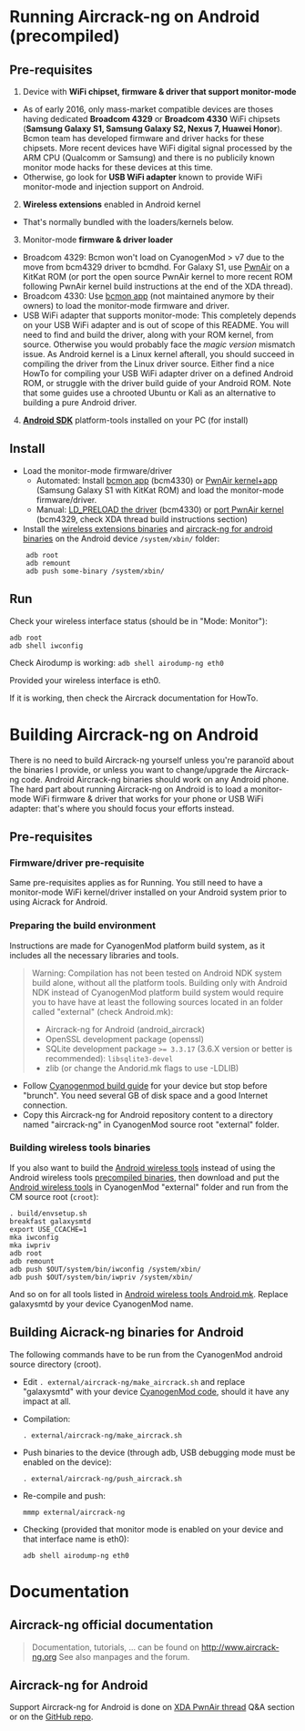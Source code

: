 
# Running Aircrack-ng on Android (precompiled)

## Pre-requisites

 1. Device with **WiFi chipset, firmware & driver that support monitor-mode**
   * As of early 2016, only mass-market compatible devices are thoses having dedicated **Broadcom 4329** or **Broadcom 4330** WiFi chipsets (**Samsung Galaxy S1, Samsung Galaxy S2, Nexus 7, Huawei Honor**). Bcmon team has developed firmware and driver hacks for these chipsets. More recent devices have WiFi digital signal processed by the ARM CPU (Qualcomm or Samsung) and there is no publicily known monitor mode hacks for these devices at this time.
   * Otherwise, go look for **USB WiFi adapter** known to provide WiFi monitor-mode and injection support on Android.
 2. **Wireless extensions** enabled in Android kernel
  * That's normally bundled with the loaders/kernels below.
 3. Monitor-mode **firmware & driver loader**
   * Broadcom 4329: Bcmon won't load on CyanogenMod > v7 due to the move from bcm4329 driver to bcmdhd. For Galaxy S1, use [PwnAir](http://forum.xda-developers.com/showthread.php?t=2760170) on a KitKat ROM (or port the open source PwnAir kernel to more recent ROM following PwnAir kernel build instructions at the end of the XDA thread).
   * Broadcom 4330: Use [bcmon app](http://bcmon.blogspot.com/) (not maintained anymore by their owners) to load the monitor-mode firmware and driver.
   * USB WiFi adapter that supports monitor-mode: This completely depends on your USB WiFi adapter and is out of scope of this README. You will need to find and build the driver, along with your ROM kernel, from source. Otherwise you would probably face the *magic version* mismatch issue. As Android kernel is a Linux kernel afterall, you should succeed in compiling the driver from the Linux driver source. Either find a nice HowTo for compiling your USB WiFi adapter driver on a defined Android ROM, or struggle with the driver build guide of your Android ROM. Note that some guides use a chrooted Ubuntu or Kali as an alternative to building a pure Android driver.
 4. [**Android SDK**](https://developer.android.com/sdk/index.html#Other) platform-tools installed on your PC (for install)

## Install

* Load the monitor-mode firmware/driver
  * Automated: Install [bcmon app](http://bcmon.blogspot.com/) (bcm4330) or [PwnAir kernel+app](http://forum.xda-developers.com/showthread.php?t=2760170) (Samsung Galaxy S1 with KitKat ROM) and load the monitor-mode firmware/driver.
  * Manual: [LD_PRELOAD the driver](http://forum.xda-developers.com/showthread.php?t=2405208) (bcm4330) or [port PwnAir kernel](http://forum.xda-developers.com/showthread.php?t=2760170) (bcm4329, check XDA thread build instructions section)
* Install the [wireless extensions binaries](https://github.com/kriswebdev/android_wireless_tools/tree/master/bin) and [aircrack-ng for android binaries](https://github.com/kriswebdev/android_aircrack/tree/master/bin) on the Android device `/system/xbin/` folder:
```shell
    adb root
    adb remount
    adb push some-binary /system/xbin/
```

## Run

Check your wireless interface status (should be in "Mode: Monitor"):
```shell
adb root
adb shell iwconfig
```

Check Airodump is working:
    `adb shell airodump-ng eth0`

Provided your wireless interface is eth0.

If it is working, then check the Aircrack documentation for HowTo.

# Building Aircrack-ng on Android

There is no need to build Aircrack-ng yourself unless you're paranoïd about the binaries I provide, or unless you want to change/upgrade the Aircrack-ng code. Android Aircrack-ng binaries should work on any Android phone. The hard part about running Aircrack-ng on Android is to load a monitor-mode WiFi firmware & driver that works for your phone or USB WiFi adapter: that's where you should focus your efforts instead.

## Pre-requisites

### Firmware/driver pre-requisite

Same pre-requisites applies as for Running. You still need to have a monitor-mode WiFi kernel/driver installed on your Android system prior to using Aicrack for Android.

### Preparing the build environment

Instructions are made for CyanogenMod platform build system, as it includes all the necessary libraries and tools.

> Warning: Compilation has not been tested on Android NDK system build alone, without all the platform tools. Building only with Android NDK instead of CyanogenMod platform build system would require you to have have at least the following sources located in an folder called "external" (check Android.mk):
>  * Aircrack-ng for Android (android_aircrack)
>  * OpenSSL development package (openssl)
>  * SQLite development package `>= 3.3.17` (3.6.X version or better is recommended): `libsqlite3-devel`
>  * zlib (or change the Andorid.mk flags to use -LDLIB)

 * Follow [Cyanogenmod build guide](http://wiki.cyanogenmod.org/w/Build_Guides) for your device but stop before "brunch". You need several GB of disk space and a good Internet connection.
 * Copy this Aircrack-ng for Android repository content to a directory named "aircrack-ng" in CyanogenMod source root "external" folder.

### Building wireless tools binaries

If you also want to build the [Android wireless tools](https://github.com/kriswebdev/android_wireless_tools/) instead of using the Android wireless tools [precompiled binaries](https://github.com/kriswebdev/android_wireless_tools/tree/master/bin), then download and put the [Android wireless tools](https://github.com/kriswebdev/android_wireless_tools/) in CyanogenMod "external" folder and run from the CM source root (`croot`): 

```shell
. build/envsetup.sh
breakfast galaxysmtd
export USE_CCACHE=1
mka iwconfig
mka iwpriv
adb root
adb remount
adb push $OUT/system/bin/iwconfig /system/xbin/
adb push $OUT/system/bin/iwpriv /system/xbin/
```

And so on for all tools listed in [Android wireless tools Android.mk](https://github.com/kriswebdev/android_wireless_tools/blob/master/Android.mk). Replace galaxysmtd by your device CyanogenMod name.

## Building Aicrack-ng binaries for Android

The following commands have to be run from the CyanogenMod android source directory (croot).

 * Edit `. external/aircrack-ng/make_aircrack.sh` and replace "galaxysmtd" with your device [CyanogenMod code](http://wiki.cyanogenmod.org/w/Devices), should it have any impact at all.

 * Compilation:

    `. external/aircrack-ng/make_aircrack.sh`

 * Push binaries to the device (through adb, USB debugging mode must be enabled on the device):

     `. external/aircrack-ng/push_aircrack.sh`

 * Re-compile and push:

     `mmmp external/aircrack-ng`

 * Checking (provided that monitor mode is enabled on your device and that interface name is eth0):

    `adb shell airodump-ng eth0`

# Documentation

## Aircrack-ng official documentation 
> Documentation, tutorials, ... can be found on http://www.aircrack-ng.org
> See also manpages and the forum.

## Aircrack-ng for Android

Support Aircrack-ng for Android is done on [XDA PwnAir thread](http://forum.xda-developers.com/showthread.php?t=2760170) Q&A section or on the [GitHub repo](https://github.com/kriswebdev/android_aircrack/).
